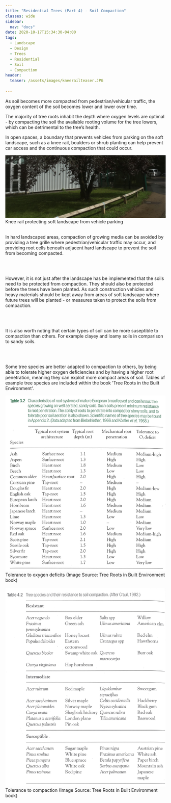 ```yaml
---
title: "Residential Trees (Part 4) - Soil Compaction"
classes: wide
sidebar:
  nav: "docs"
date: 2020-10-17T15:34:30-04:00
tags:
  - Landscape
  - Design
  - Trees
  - Residential
  - Soil
  - Compaction
header:
  teaser: /assets/images/kneerailteaser.JPG
  
---
```


As soil becomes more compacted from pedestrian/vehicular traffic, the oxygen content of the soil becomes lower and lower over time. 

The majority of tree roots inhabit the depth where oxygen levels are optimal - by compacting the soil the available rooting volume for the tree lowers, which can be detrimental to the tree’s health.

In open spaces, a boundary that prevents vehicles from parking on the soft landscape, such as a knee rail, boulders or shrub planting can help prevent car access and the continuous compaction that could occur.

<img src="/assets/images/kneerailteaser.JPG" alt="">
<figcaption>Knee rail protecting soft landscape from vehicle parking</figcaption>

<br>

<p style="text-align: justify;">

In hard landscaped areas, compaction of growing media can be avoided by providing a tree grille where pedestrian/vehicular traffic may occur, and providing root cells beneath adjacent hard landscape to prevent the soil from becoming compacted.

<br><br>

However, it is not just after the landscape has be implemented that the soils need to be protected from compaction. They should also be protected before  the trees have been planted. As such construction vehicles and heavy materials should be kept away from areas of soft landscape where future trees will be planted - or measures taken to protect the soils from compaction.
 

<br><br> 

It is also worth noting that certain types of soil can be more suseptible to compaction than others. For example clayey and loamy soils in comparison to sandy soils.

<br><br>

Some tree species are better adapted to compaction to others, by being able to tolerate higher oxygen deficiencies and by having a higher root penetration, meaning they can exploit more compact areas of soil. Tables of example tree species are included within the book 'Tree Roots in the Built Environment'.

</p>

<img src="/assets/images/root system table.jpg" alt="">
<figcaption>Tolerance to oxygen deficits (Image Source: Tree Roots in Built Environment book)</figcaption>

<br>

<img src="/assets/images/soil compaction table.jpg" alt="">
<figcaption>Tolerance to compaction (Image Source: Tree Roots in Built Environment book)</figcaption>

